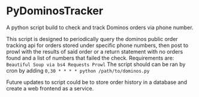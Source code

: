 # PyDominosTracker
A python script build to check and track Dominos orders via phone number.

This script is designed to periodically query the dominos public order tracking api for
orders stored under specific phone numbers, then post to prowl with the results of said
order or a return statement with no orders found and a list of numbers that failed the 
check. Requirements are: `
	Beautiful Soup via bs4
	Requests
	Prowl`
The script should can be ran by cron by adding `0,30 * * * * python /path/to/dominos.py`

Future updates to script could be to store order history in a database and create a web
frontend as a service.
